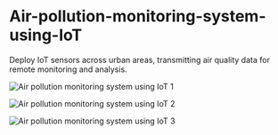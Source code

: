 # Air-pollution-monitoring-system-using-IoT
Deploy IoT sensors across urban areas, transmitting air quality data for remote monitoring and analysis.

![Air pollution monitoring system using IoT 1](https://github.com/Kaveri4502/Air-pollution-monitoring-system-using-IoT/assets/139954093/d8ae038e-84a7-4b24-89c9-ae2ee466c2c3)

![Air pollution monitoring system using IoT 2](https://github.com/Kaveri4502/Air-pollution-monitoring-system-using-IoT/assets/139954093/b0ad76e5-31ae-42da-875d-e47ea7c979ee)

![Air pollution monitoring system using IoT 3](https://github.com/Kaveri4502/Air-pollution-monitoring-system-using-IoT/assets/139954093/a3e92a22-aa1b-4790-9867-069f80a26cd0)
